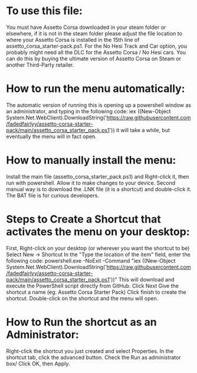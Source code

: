# To use this file: 
You must have Assetto Corsa downloaded in your steam folder or elsewhere, if it is not in the steam folder please adjust the file location to where your Assetto Corsa is installed in the 15th line of assetto_corsa_starter-pack.ps1. For the No Hesi Track and Car option, you probably might need all the DLC for the Assetto Corsa / No Hesi cars. You can do this by buying the ultimate version of Assetto Corsa on Steam or another Third-Party retailer. 

# How to run the menu automatically: 
The automatic version of running this is opening up a powershell window as an administrator, and typing in the following code: 
iex ((New-Object System.Net.WebClient).DownloadString('https://raw.githubusercontent.com/fadedfairlyy/assetto-corsa-starter-pack/main/assetto_corsa_starter_pack.ps1')) 
it will take a while, but eventually the menu will in fact open. 

# How to manually install the menu: 
Install the main file (assetto_corsa_starter_pack.ps1) and Right-click it, then run with powershell. Allow it to make changes to your device. Second manual way is to download the .LNK file (it is a shortcut) and double-click it. The BAT file is for curious developers.

# Steps to Create a Shortcut that activates the menu on your desktop:
First, Right-click on your desktop (or wherever you want the shortcut to be)
Select New -> Shortcut
In the "Type the location of the item" field, enter the following code:
powershell.exe -NoExit -Command "iex ((New-Object System.Net.WebClient).DownloadString('https://raw.githubusercontent.com/fadedfairlyy/assetto-corsa-starter-pack/main/assetto_corsa_starter_pack.ps1'))"
This will download and execute the PowerShell script directly from GitHub.
Click Next
Give the shortcut a name (eg: Assetto Corsa Starter Pack)
Click finish to create the shortcut.
Double-click on the shortcut and the menu will open.

# How to Run the shortcut as an Administrator:
Right-click the shortcut you just created and select Properties.
In the shortcut tab, click the advanced button.
Check the Run as administrator box/
Click OK, then Apply.

